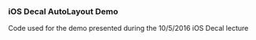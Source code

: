 ### iOS Decal AutoLayout Demo

Code used for the demo presented during the 10/5/2016 iOS Decal lecture 
